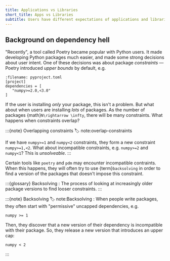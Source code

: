 ```yaml
---
title: Applications vs Libraries
short_title: Apps vs Libraries
subtitle: Users have different expectations of applications and libraries.
---
```


## Background on dependency hell

"Recently", a tool called Poetry became popular with Python users. It made developing Python packages much easier, and made some strong decisions about user intent. One of these decisions was about package _constraints_ — Poetry introduced _upper bounds_ by default, e.g.

```{code} toml
:filename: pyproject.toml
[project]
dependencies = [
   "numpy>=2.0,<3.0"
]
```

If the user is installing _only_ your package, this isn't a problem. But what about when users are installing _lots_ of packages. As the number of packages {math}`N\rightarrow \infty`, there will be many constraints. What happens when constraints overlap?

:::{note} Overlapping constraints
:label: note:overlap-constraints

If we have `numpy>=1` and `numpy<2` constraints, they form a new constraint `numpy>=1,<2`. What about incompatible constraints, e.g. `numpy>=2` and `numpy<1`? This is _unsolveable_.
:::

Certain tools like `poetry` and `pdm` may encounter incompatible contraints. When this happens, they will often try to use {term}`backsolving` in order to find a version of the packages that doesn't impose this constraint.

:::{glossary}
Backsolving
: The process of looking at increasingly older package versions to find looser constraints.
:::

:::{note} Backsolving
:label: note:Backsolving
:
When people write packages, they often start with "permissive" uncapped dependencies, e.g.

```{code}
numpy >= 1
```

Then, they discover that a new version of their dependency is incompatible with their package. So, they release a new version that introduces an upper cap:

```
numpy < 2
```

:::

